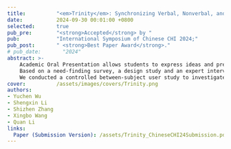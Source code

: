 ```yaml
---
title:          "<em>Trinity</em>: Synchronizing Verbal, Nonverbal, and Visual Channels to Support Academic Oral Presentation Delivery"
date:           2024-09-30 00:01:00 +0800
selected:       true
pub_pre:        "<strong>Accepted</strong> by "
pub:            "International Symposium of Chinese CHI 2024;"
pub_post:       " <strong>Best Paper Award</strong>."
# pub_date:       "2024"
abstract: >-
    Academic Oral Presentation allows students to express ideas and present research findings. However, students often face the challenge of integrating verbal, nonverbal and visual elements into the presentation.<br>
    Based on a need-finding survey, a design study and an expert interview, we proposed <em>Trinity</em>, a hybrid delivery support system that provides guidance for multichannel delivery on-the-fly.<br>
    We conducted a controlled between-subject user study to investigate the usability, effectiveness, interaction, influence, trust and collaboration of <em>Trinity</em>.
cover:          /assets/images/covers/Trinity.png
authors:
- Yuchen Wu
- Shengxin Li
- Shizhen Zhang
- Xingbo Wang
- Quan Li
links:
  Paper (Submission Version): /assets/Trinity_ChineseCHI24Submission.pdf
---
```

